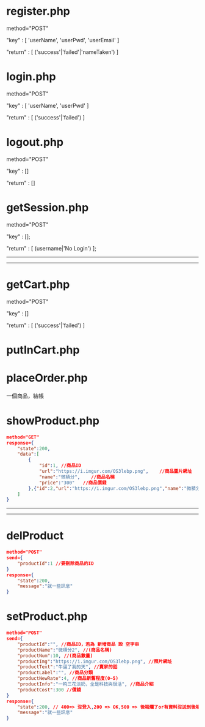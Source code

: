 # register.php
method="POST"

"key" : [ 'userName', 'userPwd', 'userEmail' ]

"return" : [ ('success'|'failed'|'nameTaken') ]

# login.php
method="POST"

"key" : [ 'userName', 'userPwd' ]

"return" : [ ('success'|'failed') ]

# logout.php

method="POST"

"key" : []

"return" : []

# getSession.php

method="POST"

"key" : [];

"return" : [ (username|'No Login') ];

<hr>
<hr>

# getCart.php

method="POST"

"key" : []

"return" : [ ('success'|'failed') ]

# putInCart.php



# placeOrder.php 
一個商品，結帳

# showProduct.php
```json
method="GET"
response={
    "state":200,
    "data":[
        {
            "id":1, //商品ID
            "url":"https://i.imgur.com/OS3lebp.png",    //商品圖片網址
            "name":"微積分",    //商品名稱
            "price":"300"   //商品價錢
        },{"id":2,"url":"https://i.imgur.com/OS3lebp.png","name":"微積分2","price":"100"}    //多個商品的資料
    ]
}
```
<hr>
<hr>

# delProduct
```json
method="POST"
send={
    "productId":1 //要刪除商品的ID
}
response={
    "state":200,
    "message":"就一些訊息"
}
```

# setProduct.php
```json
method="POST"
send={
    "productId":"", //商品ID，若為 新增商品 設 空字串
    "productName":"微積分2", //(商品名稱)
    "productNum":10, //(商品數量)
    "productImg":"https://i.imgur.com/OS3lebp.png", //照片網址
    "productText":"牛逼了我的天", //賣家的話
    "productLabel":"", //商品分類
    "productNewRate":4, //商品新舊程度(0~5)
    "productInfo":"一杓三花淡奶，全是科技與很活", //商品介紹
    "productCost":300 //價錢
}
response={
    "state":200, // 400=> 沒登入,200 => OK,500 => 後端爛了or有資料沒送到後端
    "message":"就一些訊息"
}
```




